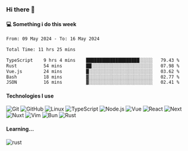### Hi there 👋

#### 💻 Something i do this week

<!--START_SECTION:waka-->

```txt
From: 09 May 2024 - To: 16 May 2024

Total Time: 11 hrs 25 mins

TypeScript    9 hrs 4 mins    ████████████████████░░░░░   79.43 %
Rust          54 mins         ██░░░░░░░░░░░░░░░░░░░░░░░   07.98 %
Vue.js        24 mins         █░░░░░░░░░░░░░░░░░░░░░░░░   03.62 %
Bash          18 mins         ▓░░░░░░░░░░░░░░░░░░░░░░░░   02.77 %
JSON          16 mins         ▓░░░░░░░░░░░░░░░░░░░░░░░░   02.41 %
```

<!--END_SECTION:waka-->


#### Technologies I use
![Git](https://img.shields.io/badge/-Git-222222?style=flat&logo=git&logoColor=F05032)
![GitHub](https://img.shields.io/badge/-GitHub-181717?style=flat&logo=github)
![Linux](https://img.shields.io/badge/-Linux-222222?style=flat&logo=linux&logoColor=FCC624)
![TypeScript](https://img.shields.io/badge/-TypeScript-000000?style=flat&logo=typescript)
![Node.js](https://img.shields.io/badge/-Node.js-222222?style=flat&logo=node.js&logoColor=339933)
![Vue](https://img.shields.io/badge/-Vue-222222?style=flat&logo=Vue.js&logoColor=4FC08D)
![React](https://img.shields.io/badge/-React-222222?style=flat&logo=React&logoColor=blue)
![Next](https://img.shields.io/badge/-Next-222222?style=flat&logo=next.js&logoColor=white)
![Nuxt](https://img.shields.io/badge/-Nuxt-222222?style=flat&logo=nuxt.js&logoColor=green)
![Vim](https://img.shields.io/badge/-Vim-222222?style=flat&logo=Vim&logoColor=green)
![Bun](https://img.shields.io/badge/-Bun-222222?style=flat&logo=Bun&logoColor=fbf0df)
![Rust](https://img.shields.io/badge/-Rust-222222?style=flat&logo=Rust&logoColor=yellow)

#### Learning...
![rust](https://img.shields.io/badge/rust-yellow.svg)
